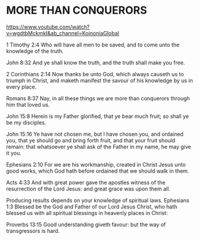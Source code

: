 # MORE THAN CONQUERORS
https://www.youtube.com/watch?v=wgdtbMckmkI&ab_channel=KoinoniaGlobal

1 Timothy 2:4 Who will have all men to be saved, and to come unto the knowledge of the truth.

John 8:32 And ye shall know the truth, and the truth shall make you free.

2 Corinthians 2:14 Now thanks be unto God, which always causeth us to triumph in Christ, and maketh manifest the savour of his knowledge by us in every place.

Romans 8:37 Nay, in all these things we are more than conquerors through him that loved us.

John 15:8 Herein is my Father glorified, that ye bear much fruit; so shall ye be my disciples.

John 15:16 Ye have not chosen me, but I have chosen you, and ordained you, that ye should go and bring forth fruit, and that your fruit should remain: that whatsoever ye shall ask of the Father in my name, he may give it you.

Ephesians 2:10 For we are his workmanship, created in Christ Jesus unto good works, which God hath before ordained that we should walk in them.

Acts 4:33 And with great power gave the apostles witness of the resurrection of the Lord Jesus: and great grace was upon them all.

Producing results depends on your knowledge of spiritual laws.
  Ephesians 1:3 Blessed be the God and Father of our Lord Jesus Christ, who hath blessed us with all spiritual blessings in heavenly places in Christ:

  Proverbs 13:15 Good understanding giveth favour: but the way of transgressors is hard.
